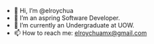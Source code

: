 - 👋 Hi, I’m @elroychua
- 👀 I’m an aspring Software Developer.
- 🌱 I’m currently an Undergraduate at UOW.
- 📫 How to reach me: elroychuamx@gmail.com

<!---
elroychua/elroychua is a ✨ special ✨ repository because its `README.md` (this file) appears on your GitHub profile.
You can click the Preview link to take a look at your changes.
--->
